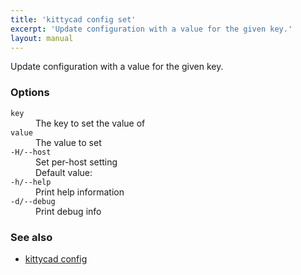 ```yaml
---
title: 'kittycad config set'
excerpt: 'Update configuration with a value for the given key.'
layout: manual
---
```


Update configuration with a value for the given key.

### Options

<dl class="flags">
   <dt><code>key</code></dt>
   <dd>The key to set the value of</dd>

   <dt><code>value</code></dt>
   <dd>The value to set</dd>

   <dt><code>-H/--host</code></dt>
   <dd>Set per-host setting<br/>Default value: <code></code></dd>

   <dt><code>-h/--help</code></dt>
   <dd>Print help information</dd>

   <dt><code>-d/--debug</code></dt>
   <dd>Print debug info</dd>
</dl>

### See also

-   [kittycad config](./kittycad_config)
